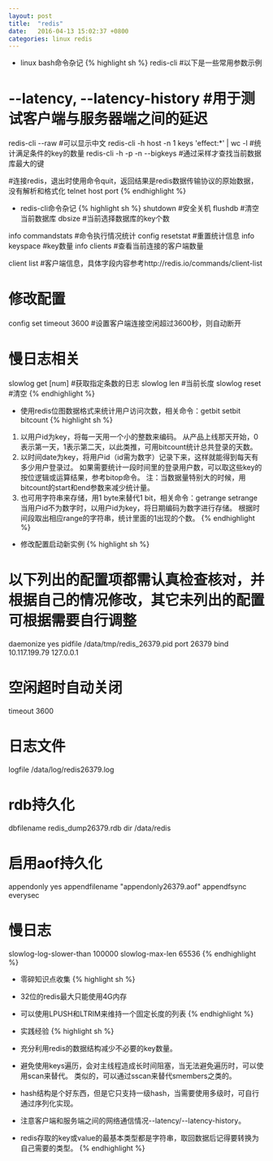 ```yaml
---
layout: post
title:  "redis"
date:   2016-04-13 15:02:37 +0800
categories: linux redis
---
```


* linux bash命令杂记
{% highlight sh %}
redis-cli #以下是一些常用参数示例
# --latency, --latency-history #用于测试客户端与服务器端之间的延迟

redis-cli --raw #可以显示中文
redis-cli -h host -n 1 keys 'effect:*' | wc -l #统计满足条件的key的数量
redis-cli -h <host> -p <port> -n <db> --bigkeys #通过采样才查找当前数据库最大的键

#连接redis，退出时使用命令quit，返回结果是redis数据传输协议的原始数据，没有解析和格式化
telnet host port
{% endhighlight %}

* redis-cli命令杂记
{% highlight sh %}
shutdown #安全关机
flushdb #清空当前数据库
dbsize #当前选择数据库的key个数

info commandstats #命令执行情况统计
config resetstat #重置统计信息
info keyspace #key数量
info clients #查看当前连接的客户端数量

client list #客户端信息，具体字段内容参考http://redis.io/commands/client-list

# 修改配置
config set timeout 3600 #设置客户端连接空闲超过3600秒，则自动断开

# 慢日志相关
slowlog get [num] #获取指定条数的日志
slowlog len #当前长度
slowlog reset #清空
{% endhighlight %}

* 使用redis位图数据格式来统计用户访问次数，相关命令：getbit setbit bitcount
{% highlight sh %}
1. 以用户id为key，将每一天用一个小的整数来编码。
   从产品上线那天开始，0表示第一天，1表示第二天，以此类推，可用bitcount统计总共登录的天数。
2. 以时间date为key，将用户id（id需为数字）记录下来，这样就能得到每天有多少用户登录过。
   如果需要统计一段时间里的登录用户数，可以取这些key的按位逻辑或运算结果，参考bitop命令。
   注：当数据量特别大的时候，用bitcount的start和end参数来减少统计量。
3. 也可用字符串来存储，用1 byte来替代1 bit，相关命令：getrange setrange
   当用户id不为数字时，以用户id为key，将日期编码为数字进行存储。
   根据时间段取出相应range的字符串，统计里面的1出现的个数。
{% endhighlight %}

* 修改配置启动新实例
{% highlight sh %}
# 以下列出的配置项都需认真检查核对，并根据自己的情况修改，其它未列出的配置可根据需要自行调整
daemonize yes
pidfile /data/tmp/redis_26379.pid
port 26379
bind 10.117.199.79 127.0.0.1

# 空闲超时自动关闭
timeout 3600

# 日志文件
logfile /data/log/redis26379.log

# rdb持久化
dbfilename redis_dump26379.rdb
dir /data/redis

# 启用aof持久化
appendonly yes
appendfilename "appendonly26379.aof"
appendfsync everysec

# 慢日志
slowlog-log-slower-than 100000
slowlog-max-len 65536
{% endhighlight %}

* 零碎知识点收集
{% highlight sh %}
* 32位的redis最大只能使用4G内存
* 可以使用LPUSH和LTRIM来维持一个固定长度的列表
{% endhighlight %}

* 实践经验
{% highlight sh %}
* 充分利用redis的数据结构减少不必要的key数量。
* 避免使用keys遍历，会对主线程造成长时间阻塞，当无法避免遍历时，可以使用scan来替代。
  类似的，可以通过sscan来替代smembers之类的。
* hash结构是个好东西，但是它只支持一级hash，当需要使用多级时，可自行通过序列化实现。
* 注意客户端和服务端之间的网络通信情况--latency/--latency-history。
* redis存取的key或value的最基本类型都是字符串，取回数据后记得要转换为自己需要的类型。
{% endhighlight %}

